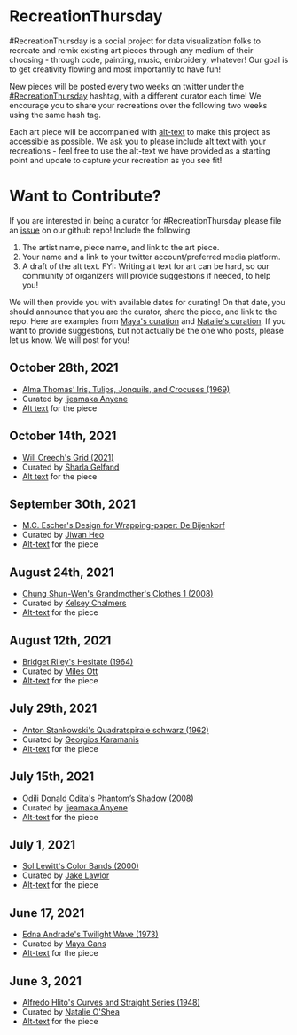 # RecreationThursday

\#RecreationThursday is a social project for data visualization folks to recreate and remix existing art pieces through any medium of their choosing - through code, painting, music, embroidery, whatever! Our goal is to get creativity flowing and most importantly to have fun!

New pieces will be posted every two weeks on twitter under the [#RecreationThursday](https://twitter.com/hashtag/RecreationThursday) hashtag, with a different curator each time! We encourage you to share your recreations over the following two weeks using the same hash tag.

Each art piece will be accompanied with [alt-text](https://help.twitter.com/en/using-twitter/picture-descriptions) to make this project as accessible as possible. We ask you to please include alt text with your recreations - feel free to use the alt-text we have provided as a starting point and update to capture your recreation as you see fit!

# Want to Contribute?
If you are interested in being a curator for #RecreationThursday please file an [issue](https://github.com/sharlagelfand/RecreationThursday/issues) on our github repo! Include the following:

1. The artist name, piece name, and link to the art piece.
2. Your name and a link to your twitter account/preferred media platform. 
3. A draft of the alt text. FYI: Writing alt text for art can be hard, so our community of organizers will provide suggestions if needed, to help you!

We will then provide you with available dates for curating! On that date, you should announce that you are the curator, share the piece, and link to the repo. Here are examples from [Maya's curation](https://twitter.com/Mayacelium/status/1405503706653597698) and [Natalie's curation](https://twitter.com/_natalie_oshea/status/1400526683170541570). If you want to provide suggestions, but not actually be the one who posts, please let us know. We will post for you!

## October 28th, 2021
* [Alma Thomas’ Iris, Tulips, Jonquils, and Crocuses (1969)](https://www.google.com/url?q=https://www.artsy.net/artwork/alma-thomas-iris-tulips-jonquils-and-crocuses&sa=D&source=docs&ust=1635401226301000&usg=AOvVaw02sbE7RFt9a2KRSaFepJdq)
* Curated by [Ijeamaka Anyene](https://twitter.com/ijeamaka_a)
* [Alt text](https://github.com/sharlagelfand/RecreationThursday/blob/main/2021-10-28/alt_text.md) for the piece


## October 14th, 2021
* [Will Creech's Grid (2021)](https://www.instagram.com/p/CQ82UdMFSj_/)
* Curated by [Sharla Gelfand](https://twitter.com/sharlagelfand)
* [Alt text](https://github.com/sharlagelfand/RecreationThursday/blob/main/2021-10-14/alt_text.md) for the piece

## September 30th, 2021
* [M.C. Escher's Design for Wrapping-paper: De Bijenkorf](https://www.wikiart.org/en/m-c-escher/not_detected_204690)
* Curated by [Jiwan Heo](https://twitter.com/jiwanheo)
* [Alt-text](https://github.com/sharlagelfand/RecreationThursday/blob/main/2021-09-30/alt_text.md) for the piece

## August 24th, 2021
* [Chung Shun-Wen's Grandmother's Clothes 1 (2008)](https://explore.dangrove.org/objects/1185)
* Curated by [Kelsey Chalmers](https://twitter.com/kelsey_chalmers)
* [Alt-text](https://github.com/sharlagelfand/RecreationThursday/blob/main/2021-08-24/alt_text.md) for the piece

## August 12th, 2021
* [Bridget Riley's Hesitate (1964)](https://www.tate.org.uk/art/artworks/riley-hesitate-t04132)
* Curated by [Miles Ott](https://twitter.com/Miles_Ott)
* [Alt-text](https://github.com/sharlagelfand/RecreationThursday/blob/main/2021-08-12/alt_text.md) for the piece

## July 29th, 2021
* [Anton Stankowski's Quadratspirale schwarz (1962)](https://www.artsy.net/artwork/anton-stankowski-quadratspirale-schwarz)
* Curated by [Georgios Karamanis](https://twitter.com/geokaramanis)
* [Alt-text](https://github.com/sharlagelfand/RecreationThursday/blob/main/2021-07-29/alt_text.md) for the piece

## July 15th, 2021
* [Odili Donald Odita's Phantom’s Shadow (2008)](https://www.stevenson.info/exhibition/3088/work/3)
* Curated by [Ijeamaka Anyene](https://twitter.com/ijeamaka_a)
* [Alt-text](https://github.com/sharlagelfand/RecreationThursday/blob/main/2021-07-15/alt_text.md) for the piece

## July 1, 2021
* [Sol Lewitt's Color Bands (2000)](https://www.sollewittprints.org/artwork/lewitt-raisonne-2000-07/)
* Curated by [Jake Lawlor](https://twitter.com/Jake_Lawlor1)
* [Alt-text](https://github.com/sharlagelfand/RecreationThursday/blob/main/2021-07-01/alt_text.md) for the piece

## June 17, 2021

* [Edna Andrade's Twilight Wave (1973)](https://www.locksgallery.com/exhibitions/edna-andrade-symmetries)
* Curated by [Maya Gans](https://twitter.com/Mayacelium)
* [Alt-text](https://github.com/sharlagelfand/RecreationThursday/blob/main/2021-06-17/alt_text.md) for the piece

## June 3, 2021

* [Alfredo Hlito's Curves and Straight Series (1948)](https://www.moma.org/collection/works/205953)
* Curated by [Natalie O'Shea](https://twitter.com/_natalie_oshea)
* [Alt-text](https://github.com/sharlagelfand/RecreationThursday/blob/main/2021-06-03/alt_text.md) for the piece

